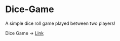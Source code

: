# Dice-Game
A simple dice roll game played between two players!

Dice Game -> [Link](https://shivam-dhyani.github.io/Dice-Game/)
